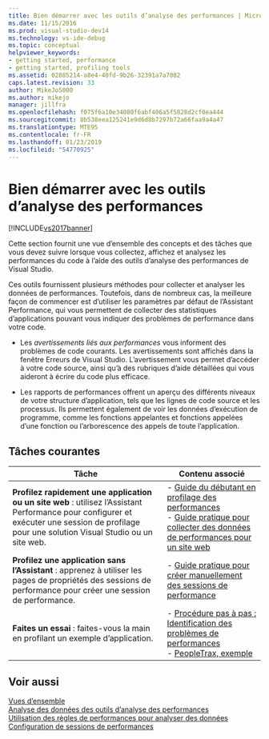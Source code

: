 ```yaml
---
title: Bien démarrer avec les outils d’analyse des performances | Microsoft Docs
ms.date: 11/15/2016
ms.prod: visual-studio-dev14
ms.technology: vs-ide-debug
ms.topic: conceptual
helpviewer_keywords:
- getting started, performance
- getting started, profiling tools
ms.assetid: 02085214-a8e4-40fd-9b26-32391a7a7082
caps.latest.revision: 33
author: MikeJo5000
ms.author: mikejo
manager: jillfra
ms.openlocfilehash: f075f6a10e34080f6abf406a5f5828d2cf0ea444
ms.sourcegitcommit: 8b538eea125241e9d6d8b7297b72a66faa9a4a47
ms.translationtype: MTE95
ms.contentlocale: fr-FR
ms.lasthandoff: 01/23/2019
ms.locfileid: "54770925"
---
```

# <a name="getting-started-with-performance-tools"></a>Bien démarrer avec les outils d’analyse des performances
[!INCLUDE[vs2017banner](../includes/vs2017banner.md)]

Cette section fournit une vue d’ensemble des concepts et des tâches que vous devez suivre lorsque vous collectez, affichez et analysez les performances du code à l’aide des outils d’analyse des performances de Visual Studio.  
  
 Ces outils fournissent plusieurs méthodes pour collecter et analyser les données de performances. Toutefois, dans de nombreux cas, la meilleure façon de commencer est d’utiliser les paramètres par défaut de l’Assistant Performance, qui vous permettent de collecter des statistiques d’applications pouvant vous indiquer des problèmes de performance dans votre code.  
  
-   Les *avertissements liés aux performances* vous informent des problèmes de code courants. Les avertissements sont affichés dans la fenêtre Erreurs de Visual Studio. L’avertissement vous permet d’accéder à votre code source, ainsi qu’à des rubriques d’aide détaillées qui vous aideront à écrire du code plus efficace.  
  
-   Les rapports de performances offrent un aperçu des différents niveaux de votre structure d’application, tels que les lignes de code source et les processus. Ils permettent également de voir les données d’exécution de programme, comme les fonctions appelantes et fonctions appelées d’une fonction ou l’arborescence des appels de toute l’application.  
  
## <a name="common-tasks"></a>Tâches courantes  
  
|Tâche|Contenu associé|  
|----------|---------------------|  
|**Profilez rapidement une application ou un site web** : utilisez l’Assistant Performance pour configurer et exécuter une session de profilage pour une solution Visual Studio ou un site web.|-   [Guide du débutant en profilage des performances](../profiling/beginners-guide-to-performance-profiling.md)<br />-   [Guide pratique pour collecter des données de performances pour un site web](../profiling/how-to-collect-performance-data-for-a-web-site.md)|  
|**Profilez une application sans l’Assistant** : apprenez à utiliser les pages de propriétés des sessions de performance pour créer une session de performance.|-   [Guide pratique pour créer manuellement des sessions de performance](../profiling/how-to-manually-create-performance-sessions.md)|  
|**Faites un essai** : faites-vous la main en profilant un exemple d’application.|-   [Procédure pas à pas : Identification des problèmes de performances](../profiling/walkthrough-identifying-performance-problems.md)<br />-   [PeopleTrax, exemple](../profiling/peopletrax-sample-profiling-tools.md)|  
  
## <a name="see-also"></a>Voir aussi  
 [Vues d’ensemble](../profiling/overviews-performance-tools.md)   
 [Analyse des données des outils d’analyse des performances](../profiling/analyzing-performance-tools-data.md)   
 [Utilisation des règles de performances pour analyser des données](../profiling/using-performance-rules-to-analyze-data.md)   
 [Configuration de sessions de performances](../profiling/configuring-performance-sessions.md)
